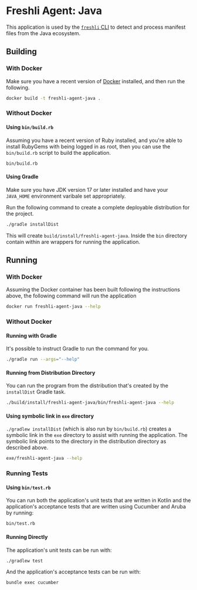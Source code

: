 # Freshli Agent: Java

This application is used by the [`freshli` CLI](https://github.com/corgibytes/freshli-cli) to detect and process manifest files from the Java ecosystem.

## Building

### With Docker

Make sure you have a recent version of [Docker](https://docker.com) installed, and then run the following.

```bash
docker build -t freshli-agent-java . 
```

### Without Docker

#### Using `bin/build.rb`

Assuming you have a recent version of Ruby installed, and you're able to install RubyGems with being logged in as root, then you can use the `bin/build.rb` script to build the application.

```bash
bin/build.rb
```

#### Using Gradle

Make sure you have JDK version 17 or later installed and have your `JAVA_HOME` environment varibale set appropriately.

Run the following command to create a complete deployable distribution for the project.

```bash
./gradle installDist
```

This will create `build/install/freshli-agent-java`. Inside the `bin` directory contain within are wrappers for running the application.

## Running

### With Docker

Assuming the Docker container has been built following the instructions above, the following command will run the application

```bash
docker run freshli-agent-java --help
```

### Without Docker

#### Running with Gradle

It's possible to instruct Gradle to run the command for you.

```bash
./gradle run --args="--help"
```

#### Running from Distribution Directory

You can run the program from the distribution that's created by the `installDist` Gradle task.

```bash
./build/install/freshli-agent-java/bin/freshli-agent-java --help
```

#### Using symbolic link in `exe` directory

`./gradlew installDist` (which is also run by `bin/build.rb`) creates a symbolic link in the `exe` directory to assist with running the application. The symbolic link points to the directory in the distribution directory as described above.

```bash
exe/freshli-agent-java --help
```

### Running Tests

#### Using `bin/test.rb`

You can run both the application's unit tests that are written in Kotlin and the application's acceptance tests that are written using Cucumber and Aruba by running:

```bash
bin/test.rb
```

#### Running Directly

The application's unit tests can be run with:

```bash
./gradlew test
```

And the application's acceptance tests can be run with:

```bash
bundle exec cucumber
```
